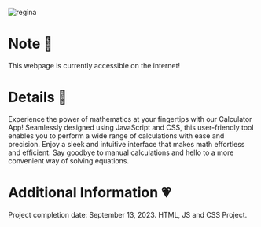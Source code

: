 ![regina](https://github.com/feiryrej/feiryrej/assets/116869096/09e705f3-a62c-4b48-a866-507264e52da9)

# Note 🍥
This webpage is currently accessible on the internet!

# Details 🎀
Experience the power of mathematics at your fingertips with our Calculator App! Seamlessly designed using JavaScript and CSS, this user-friendly tool enables you to perform a wide range of calculations with ease and precision. Enjoy a sleek and intuitive interface that makes math effortless and efficient. Say goodbye to manual calculations and hello to a more convenient way of solving equations. 
   
# Additional Information 💗
Project completion date: September 13, 2023.
HTML, JS and CSS Project.
